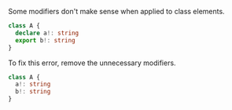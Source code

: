Some modifiers don't make sense when applied to class elements.

```ts
class A {
  declare a!: string
  export b!: string
}
```

To fix this error, remove the unnecessary modifiers.

```ts
class A {
  a!: string
  b!: string
}
```
